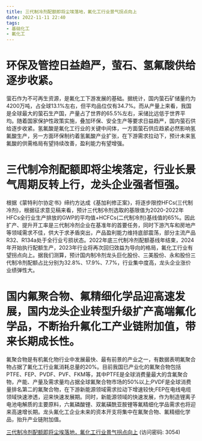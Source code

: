 ```yaml
---
title: 三代制冷剂配额即将尘埃落地，氟化工行业景气拐点向上
date: 2022-11-11 22:40
tags:
- 基础化工
- 氟化工
---
```

# 环保及管控日益趋严，萤石、氢氟酸供给逐步收紧。
萤石作为不可再生资源，是氟化工下游发展的基础。据统计，国内萤石矿储量约为4200万吨，占全球13.1%左右，但平均品位仅有34.7%。而从产量上来看，我国是全球最大的萤石生产国，产量占了世界的65.5%左右，采储比远低于世界平均。随着国家保护性政策实施，叠加环保、安全生产等要求日益趋严，国内萤石供给逐步收紧。氢氟酸是氟化工行业的关键中间体，一方面萤石供应趋紧必然影响氢氟酸生产，另一方面环保制约着氢氟酸产业扩张，在下游需求拉动下，预计未来氢氟酸的供需格局有望持续改善，盈利能力有望增强。
<!-- more -->
# 三代制冷剂配额即将尘埃落定，行业长景气周期反转上行，龙头企业强者恒强。
根据《蒙特利尔协定书》缔约方达成《基加利修正案》，将逐步限控HFCs(三代制冷剂)，根据征求意见稿来看，预计三代制冷剂选取的基限值为2020-2022年HFCs全行业生产排放的GWP的平均值+HCFCs(二代制冷剂)基线值的65%。因此扩产、提升开工率是三代制冷剂企业在基准年的首要任务，同时下游汽车和房地产等领域需求不佳，供大于求矛盾突出，产品盈利能力维持底部震荡，部分主流产品R32、R134a处于全行业亏损状态。2022年底三代制冷剂配额基线年结束，2024年开始执行配额生产，2023年行业将再次回归效益为导向的格局，氟化工行业有望拐点向上。据我们测算，预计国内制冷剂龙头巨化股份、三美股份、永和股份三代制冷剂配额占比分别为32.8%、17.9%、7.7%，行业集中度高，龙头企业涨价业绩弹性大。

# 国内氟聚合物、氟精细化学品迎高速发展，国内龙头企业转型升级扩产高端氟化学品，不断抬升氟化工产业链附加值，带来长期成长性。
氟聚合物是有机氟化物行业中发展最快、最有前景的产业之一，有数据表明氟聚合物占据了氟化工行业氟消耗总量的20%。目前我国已产业化的氟聚合物包括PTFE、FEP、PVDF、PVF、FKM等，其中PTFE是全球消费量最大的含氟聚合物，产能、产量及需求量均占据全球氟聚合物市场的50%以上;PVDF是全球消费量排名第二的氟聚合物，在下游新能源领域需求拉动下增速较快;FEP在电线电缆领域快速渗透，迎来快速发展期。同时，新能源领域的快速发展，作为制造锂离子电池电解质的主要原料，六氟磷酸锂、双氟磺酰亚胺锂等氟精细化学品需求也将迎来高速增长期。龙头氟化工企业未来的资本开支将集中在氟聚合物、氟精细化学品，抬升产业链附加值。

[三代制冷剂配额即将尘埃落地，氟化工行业景气拐点向上](https://url12.ctfile.com/f/3948612-722977269-5ad24b?p=3054)
(访问密码: 3054)
